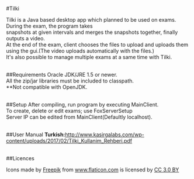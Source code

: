 #Tilki  

Tilki is a Java based desktop app which planned to be used on exams. During the exam, the program takes <br>
snapshots at given intervals and merges the snapshots together, finally outputs a video. <br>
At the end of the exam, client chooses the files to upload and uploads them using the gui.(The video uploads automatically with the files.) <br>
It's also possible to manage multiple exams at a same time with Tilki. <br> <br>

##Requirements
Oracle JDK/JRE 1.5 or newer. <br>
All the zip/jar libraries must be included to classpath. <br>
**Not compatible with OpenJDK.  <br> <br>

##Setup
After compiling, run program by executing MainClient.  <br>
To create, delete or edit exams; use FoxServerSetup   <br>
Server IP can be edited from MainClient(Defaultly localhost). <br> <br> 

##User Manual
<b>Turkish:</b>http://www.kasirgalabs.com/wp-content/uploads/2017/02/Tilki_Kullanim_Rehberi.pdf <br> <br>

##Licences
<div>Icons made by <a href="http://www.flaticon.com/authors/freepik" title="Freepik">Freepik</a> from <a href="http://www.flaticon.com" title="Flaticon">www.flaticon.com</a> is licensed by <a href="http://creativecommons.org/licenses/by/3.0/" title="Creative Commons BY 3.0" target="_blank">CC 3.0 BY</a></div>
